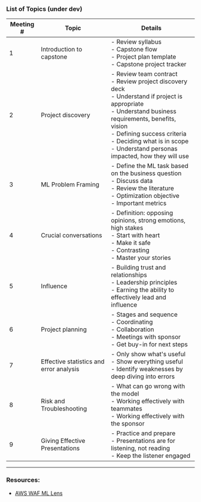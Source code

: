 ### List of Topics (under dev)

| Meeting #     | Topic      | Details |
| ----------- | ----------- | ----------- |
| 1 | Introduction to capstone     | - Review syllabus <br> - Capstone flow <br> - Project plan template <br> - Capstone project tracker |
| 2 | Project discovery | - Review team contract <br> - Review project discovery deck <br> - Understand if project is appropriate <br> - Understand business requirements, benefits, vision <br> - Defining success criteria <br> - Deciding what is in scope <br>  - Understand personas impacted, how they will use |
| 3 | ML Problem Framing | - Define the ML task based on the business question <br>  - Discuss data <br> - Review the literature <br> - Optimization objective <br> - Important metrics|
| 4 | Crucial conversations     |  - Definition:  opposing opinions, strong emotions, high stakes  <br> - Start with heart <br> - Make it safe <br> - Contrasting <br> - Master your stories |
| 5 |  Influence | - Building trust and relationships <br> - Leadership principles <br> - Earning the ability to effectively lead and influence|
| 6 |  Project planning |  - Stages and sequence <br> - Coordinating <br> - Collaboration <br> - Meetings with sponsor <br> - Get buy-in for next steps  |
| 7 |  Effective statistics and error analysis  |  - Only show what's useful <br> - Show everything useful <br> - Identify weaknesses by deep diving into errors  |
| 8 | Risk and Troubleshooting | - What can go wrong with the model <br> - Working effectively with teammates <br> - Working effectively with the sponsor|
| 9 | Giving Effective Presentations | - Practice and prepare <br> - Presentations are for listening, not reading <br> - Keep the listener engaged |

---


### Resources:

- [AWS WAF ML Lens](https://docs.aws.amazon.com/pdfs/wellarchitected/latest/machine-learning-lens/wellarchitected-machine-learning-lens.pdf)
